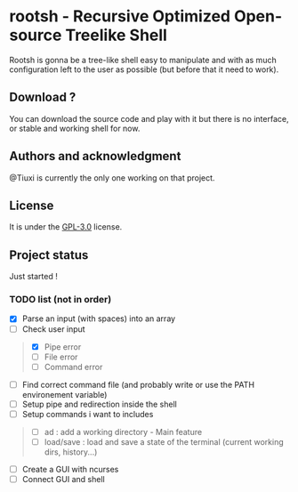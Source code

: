 # rootsh - Recursive Optimized Open-source Treelike Shell
Rootsh is gonna be a tree-like shell easy to manipulate and with as much configuration left to the user as possible (but before that it need to work).

## Download ?
You can download the source code and play with it but there is no interface, or stable and working shell for now.

## Authors and acknowledgment
@Tiuxi is currently the only one working on that project.

## License
It is under the [GPL-3.0](LICENSE) license.

## Project status
Just started ! 

### TODO list (not in order)

- [x] Parse an input (with spaces) into an array  
- [ ] Check user input  
> - [x] Pipe error  
> - [ ] File error  
> - [ ] Command error   

- [ ] Find correct command file (and probably write or use the PATH environement variable)  
- [ ] Setup pipe and redirection inside the shell  
- [ ] Setup commands i want to includes
> - [ ] ad : add a working directory - Main feature
> - [ ] load/save : load and save a state of the terminal (current working dirs, history...)

- [ ] Create a GUI with ncurses  
- [ ] Connect GUI and shell  
